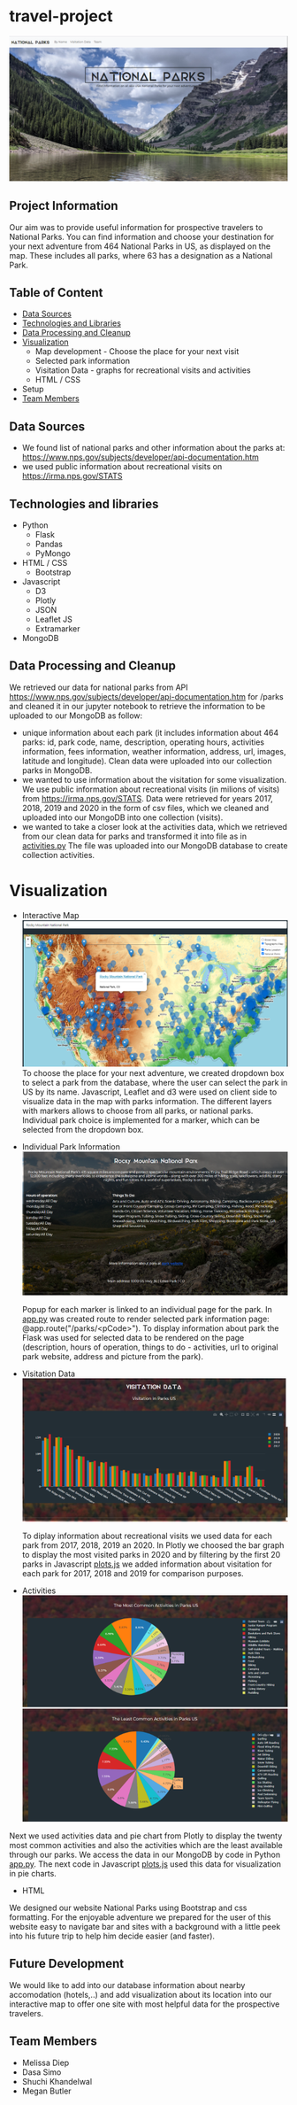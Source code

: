 # travel-project
![NationalParks](/static/img/home_page.png)


## Project Information
Our aim was to provide useful information for prospective travelers to National Parks. You can find information and choose your destination for your next adventure from 464 National Parks in US, as displayed  on the map. These includes all parks, where 63 has a designation as a National Park.  


## Table of Content
* [Data Sources](#data-sources)
* [Technologies and Libraries](#technologies-and-libraries)
* [Data Processing and Cleanup](#data-processing-and-cleanup)  
* [Visualization](#visualization) 
    - Map development - Choose the place for your next visit
    - Selected park information
    - Visitation Data - graphs for recreational visits and activities
    - HTML / CSS
* Setup
* [Team Members](#team-members)

 ## Data Sources     
 * We found list of national parks and other information about the parks at: https://www.nps.gov/subjects/developer/api-documentation.htm 
 * we used public information about recreational visits on https://irma.nps.gov/STATS

## Technologies and libraries
* Python
  * Flask
  * Pandas
  * PyMongo
* HTML / CSS
  * Bootstrap
* Javascript
  * D3
  * Plotly
  * JSON
  * Leaflet JS
  * Extramarker
* MongoDB

## Data Processing and Cleanup
We retrieved our data for national parks from API https://www.nps.gov/subjects/developer/api-documentation.htm for /parks and cleaned it in our jupyter notebook to retrieve the information to be uploaded to our MongoDB as follow:
   * unique information about each park (it includes information about 464 parks: id, park code, name, description, operating hours, activities information, fees information, weather information, address, url, images, latitude and longitude). Clean data were uploaded into our collection parks in MongoDB.
  * we wanted to use information about the visitation for some visualization. We use public information about recreational visits (in milions of visits) from https://irma.nps.gov/STATS. Data were retrieved for years 2017, 2018, 2019 and 2020 in the form of csv files, which we cleaned and uploaded into our MongoDB into one collection (visits).
  * we wanted to take a closer look at the activities data, which we retrieved from our clean data for parks and transformed it into file as in [activities.py](activities.py) The file was uploaded into our MongoDB database to create collection activities.

  # Visualization
    
  - Interactive Map
  ![Maps](/static/img/map_page.png)
      To choose the place for your next adventure, we created dropdown box to select a park from the database, where the user can select the park in US by its name. 
      Javascript, Leaflet and d3 were used on client side to visualize data in the map with parks information. The different layers with markers allows to choose from all parks, or national parks. Individual park choice is implemented for a marker, which can be selected from the dropdown box.

  - Individual Park Information
  ![Selected_park](/static/img/individual_page.png)

    Popup for each marker is linked to an individual page for the park.  In [app.py](app.py) was created route to render selected park information page: @app.route("/parks/\<pCode>").  To display information about park the Flask was used for selected data to be rendered on the page (description, hours of operation, things to do - activities, url to original park website, address and picture from the park). 
  
  - Visitation Data
    ![Visitation_park](/static/img/visitation_page.png)

    To diplay information about recreational visits we used data for each park from 2017, 2018, 2019 an 2020. In Plotly we choosed the bar graph to display the most visited parks in 2020 and by filtering by the first 20 parks in Javascript [plots.js](static/js/plots.js) we added information about visitation for each park for 2017, 2018 and 2019 for comparison purposes.
  
  - Activities 
  ![Activities_park](/static/img/activities_most_page.png)
  ![Activities_park](/static/img/activities_least_page.png)
 
   Next we used activities data and pie chart from Plotly to display the twenty most common activities and also the activities which are the least available through our parks.
   We access the data in our MongoDB by code in Python [app.py](app.py). The next code in Javascript [plots.js](static/js/plots.js) used this data for visualization in pie charts.

  - HTML 
  
  We designed our website National Parks using Bootstrap and css formatting. For the enjoyable adventure we prepared for the user of this website  easy to navigate bar and sites with a background with a little peek into his future trip to help him decide easier (and faster).

  ## Future Development

  We would like to add into our database information about nearby accomodation (hotels,..) and add visualization about its location into our interactive map to offer one site with most helpful data for the prospective travelers.    


## Team Members
* Melissa Diep
* Dasa Simo
* Shuchi Khandelwal 
* Megan Butler
